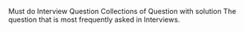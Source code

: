 Must do Interview Question
Collections of Question with solution The question that is most frequently asked in Interviews.
